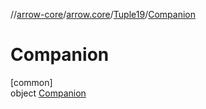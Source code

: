 //[arrow-core](../../../../index.md)/[arrow.core](../../index.md)/[Tuple19](../index.md)/[Companion](index.md)

# Companion

[common]\
object [Companion](index.md)
